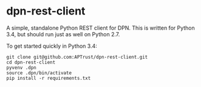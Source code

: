 # dpn-rest-client

A simple, standalone Python REST client for DPN. This is written for
Python 3.4, but should run just as well on Python 2.7.

To get started quickly in Python 3.4:

```
git clone git@github.com:APTrust/dpn-rest-client.git
cd dpn-rest-client
pyvenv .dpn
source .dpn/bin/activate
pip install -r requirements.txt
```